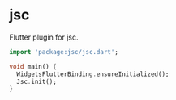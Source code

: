 # jsc

Flutter plugin for jsc.

```dart
import 'package:jsc/jsc.dart';

void main() {
  WidgetsFlutterBinding.ensureInitialized();
  Jsc.init();
}
```